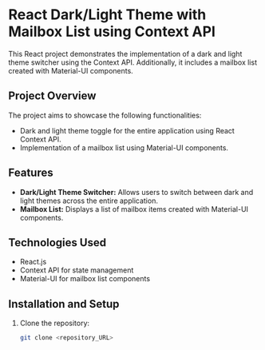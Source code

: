 # React Dark/Light Theme with Mailbox List using Context API

This React project demonstrates the implementation of a dark and light theme switcher using the Context API. Additionally, it includes a mailbox list created with Material-UI components.

## Project Overview

The project aims to showcase the following functionalities:
- Dark and light theme toggle for the entire application using React Context API.
- Implementation of a mailbox list using Material-UI components.

## Features

- **Dark/Light Theme Switcher:** Allows users to switch between dark and light themes across the entire application.
- **Mailbox List:** Displays a list of mailbox items created with Material-UI components.

## Technologies Used

- React.js
- Context API for state management
- Material-UI for mailbox list components

## Installation and Setup

1. Clone the repository:
   ```bash
   git clone <repository_URL>
